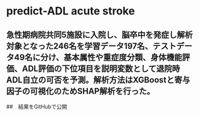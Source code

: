 # predict-ADL acute stroke
## 急性期病院共同5施設に入院し、脳卒中を発症し解析対象となった246名を学習データ197名、テストデータ49名に分け、基本属性や重症度分類、身体機能評価、ADL評価の下位項目を説明変数として退院時ADL自立の可否を予測。解析方法はXGBoostと寄与因子の可視化のためSHAP解析を行った。
##　結果をGitHubで公開
